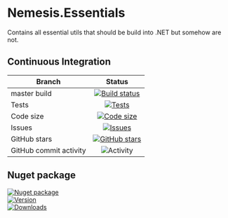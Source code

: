 # Nemesis.Essentials
Contains all essential utils that should be build into .NET but somehow are not.



## Continuous Integration

|Branch     |Status    |
|---------------|:--------:|
|master build   |[![Build status](https://ci.appveyor.com/api/projects/status/eqdg0k92f3d6uj52/branch/master?svg=true)](https://ci.appveyor.com/project/Nemesis/nemesis-essentials/branch/master) |
|Tests          | [![Tests](https://img.shields.io/appveyor/tests/Nemesis/nemesis-essentials?compact_message)](https://ci.appveyor.com/project/Nemesis/nemesis-essentials/build/tests) |
|Code size      | [![Code size](https://img.shields.io/github/languages/code-size/nemesissoft/Nemesis.Essentials)](https://github.com/nemesissoft/Nemesis.Essentials) |
|Issues         | [![Issues](https://img.shields.io/github/issues/nemesissoft/Nemesis.Essentials)](https://github.com/nemesissoft/Nemesis.Essentials/issues) |
|GitHub stars | [![GitHub stars](https://img.shields.io/github/stars/nemesissoft/Nemesis.Essentials?style=social)](https://github.com/nemesissoft/Nemesis.Essentials/stargazers) |
|GitHub commit activity| ![Activity](https://img.shields.io/github/commit-activity/y/nemesissoft/Nemesis.Essentials) |

## Nuget package

[![Nuget package](http://icons.iconarchive.com/icons/goodstuff-no-nonsense/free-space/64/alien-2-icon.png)  
 ![Version](https://img.shields.io/nuget/v/Nemesis.Essentials)  
 ![Downloads](https://img.shields.io/nuget/dt/Nemesis.Essentials)  
](https://www.nuget.org/packages/Nemesis.Essentials/)